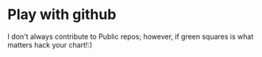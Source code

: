# Play with github

I don't always contribute to Public repos; however, if green squares is what matters hack your chart!:)


